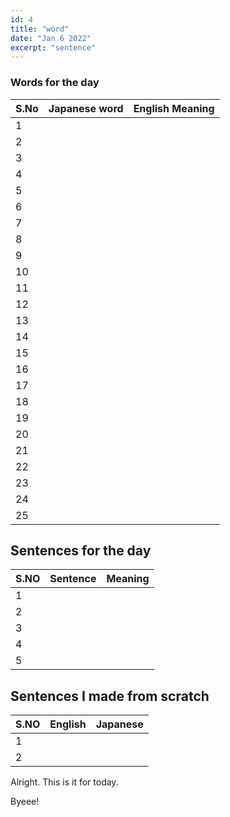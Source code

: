 ```yaml
---
id: 4
title: "word"
date: "Jan 6 2022"
excerpt: "sentence"
---
```


### Words for the day

| S.No | Japanese word | English Meaning |
| :--- | :------------ | :-------------- |
| 1    |               |                 |
| 2    |               |                 |
| 3    |               |                 |
| 4    |               |                 |
| 5    |               |                 |
| 6    |               |                 |
| 7    |               |                 |
| 8    |               |                 |
| 9    |               |                 |
| 10   |               |                 |
| 11   |               |                 |
| 12   |               |                 |
| 13   |               |                 |
| 14   |               |                 |
| 15   |               |                 |
| 16   |               |                 |
| 17   |               |                 |
| 18   |               |                 |
| 19   |               |                 |
| 20   |               |                 |
| 21   |               |                 |
| 22   |               |                 |
| 23   |               |                 |
| 24   |               |                 |
| 25   |               |                 |

## Sentences for the day

| S.NO | Sentence | Meaning |
| :--- | :------- | :------ |
| 1    |          |         |
| 2    |          |         |
| 3    |          |         |
| 4    |          |         |
| 5    |          |         |

## Sentences I made from scratch

| S.NO | English | Japanese |
| :--- | :------ | :------- |
| 1    |         |          |
| 2    |         |          |

Alright. This is it for today.

Byeee!
